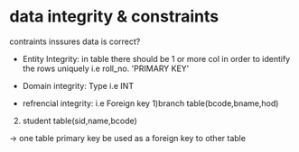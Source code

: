# data integrity & constraints

contraints inssures data is correct?

- Entity Integrity:
  in table there should be 1 or more col
  in order to identify the rows uniquely
  i.e roll_no. 'PRIMARY KEY'

- Domain integrity:
  Type i.e INT

- refrencial integrity:
  i.e Foreign key
  1)branch table(bcode,bname,hod)

2. student table(sid,name,bcode)

-> one table primary key be used as a foreign key to other table
